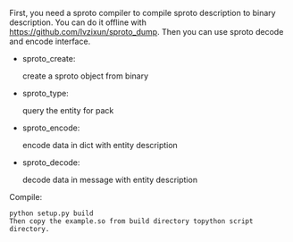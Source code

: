First, you need a sproto compiler to compile sproto
description to binary description. You can do it offline with https://github.com/lvzixun/sproto_dump. 
Then you can use sproto decode and encode interface.

* sproto_create:

    create a sproto object from binary

* sproto_type:

    query the entity for pack

* sproto_encode:

    encode data in dict with entity description

* sproto_decode:

    decode data in message with entity description

Compile:

    python setup.py build
    Then copy the example.so from build directory topython script directory.
